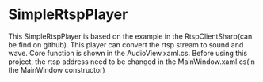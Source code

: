 # SimpleRtspPlayer

This SimpleRtspPlayer is based on the example in the RtspClientSharp(can be find on github). 
This player can convert the rtsp stream to sound and wave. 
Core function is shown in the AudioView.xaml.cs.
Before using this project, the rtsp address need to be changed in the MainWindow.xaml.cs(in the MainWindow constructor)
